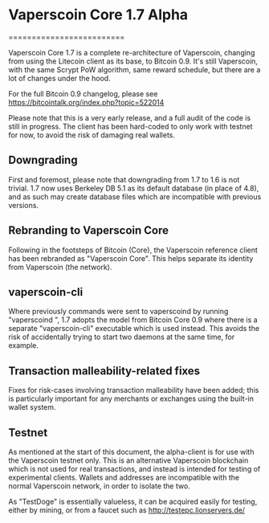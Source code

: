 # Vaperscoin Core 1.7 Alpha
=========================

Vaperscoin Core 1.7 is a complete re-architecture of Vaperscoin, changing from
using the Litecoin client as its base, to Bitcoin 0.9. It's still Vaperscoin,
with the same Scrypt PoW algorithm, same reward schedule, but there are a 
lot of changes under the hood.


For the full Bitcoin 0.9 changelog, please see https://bitcointalk.org/index.php?topic=522014

Please note that this is a very early release, and a full audit of the code
is still in progress. The client has been hard-coded to only work with testnet
for now, to avoid the risk of damaging real wallets.


Downgrading
-----------

First and foremost, please note that downgrading from 1.7 to 1.6 is not trivial.
1.7 now uses Berkeley DB 5.1 as its default database (in place of 4.8), and as
such may create database files which are incompatible with previous versions.

Rebranding to Vaperscoin Core
---------------------------

Following in the footsteps of Bitcoin (Core), the Vaperscoin reference client
has been rebranded as "Vaperscoin Core". This helps separate its identity
from Vaperscoin (the network).

vaperscoin-cli
------------

Where previously commands were sent to vaperscoind by running
"vaperscoind <command>", 1.7 adopts the model from Bitcoin Core 0.9 where there is
a separate "vaperscoin-cli" executable which is used instead. This avoids the risk
of accidentally trying to start two daemons at the same time, for example.


Transaction malleability-related fixes
--------------------------------------

Fixes for risk-cases involving transaction malleability have been added; this
is particularly important for any merchants or exchanges using the built-in
wallet system. 

Testnet
-------

As mentioned at the start of this document, the alpha-client is for use with the
Vaperscoin testnet only. This is an alternative Vaperscoin blockchain which is
not used for real transactions, and instead is intended for testing of experimental
clients. Wallets and addresses are incompatible with the normal Vaperscoin
network, in order to isolate the two.

As "TestDoge" is essentially valueless, it can be acquired easily for testing,
either by mining, or from a faucet such as http://testepc.lionservers.de/
